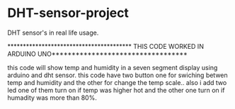 # DHT-sensor-project
DHT sensor's in real life usage.

**************************************** THIS CODE WORKED IN ARDUINO UNO**********************************

this code will show temp and humidity in a seven segment display using arduino and dht sensor.
this code have two button one for swiching betwen temp and humidity and the other for change the temp scale..
also i add two led one of them turn on if temp was higher hot and the other one turn on if humadity was more than 80%.
